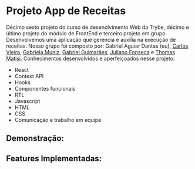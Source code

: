 # Projeto App de Receitas #

Décimo sexto projeto do curso de desenolvimento Web da Trybe, décimo e último projeto do módulo de FrontEnd e terceiro projeto em grupo. Desenvolvemos uma aplicação que gerencia e auxilia na execução de receitas. Nosso grupo foi composto por: Gabriel Aguiar Dantas (eu), [Carlos Vieira](https://github.com/carlospsvieira), [Gabriela Muniz](https://github.com/GabiNamu), [Gabriel Guimarães](https://github.com/guimaraesgp-dev), [Juliano Fonseca](https://github.com/julianocfonseca) e [Thomas Matisi](https://github.com/cybervulthor). Conhecimentos desenvolvidos e aperfeiçoados nesse projeto:

- React
- Context API
- Hooks 
- Componentes funcionais
- RTL 
- Javascript
- HTML 
- CSS
- Comunicação e trabalho em equipe

## Demonstração: ##

## Features Implementadas: ##